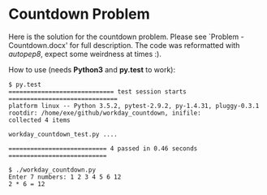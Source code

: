 # Countdown Problem

Here is the solution for the countdown problem. Please see `Problem - Countdown.docx' for full description.
The code was reformatted with *autopep8*, expect some weirdness at times :).

How to use (needs **Python3** and **py.test** to work):

~~~~
$ py.test
============================= test session starts ==============================
platform linux -- Python 3.5.2, pytest-2.9.2, py-1.4.31, pluggy-0.3.1
rootdir: /home/exe/github/workday_countdown, inifile: 
collected 4 items 

workday_countdown_test.py ....

=========================== 4 passed in 0.46 seconds ===========================

$ ./workday_countdown.py 
Enter 7 numbers: 1 2 3 4 5 6 12
2 * 6 = 12

~~~~
